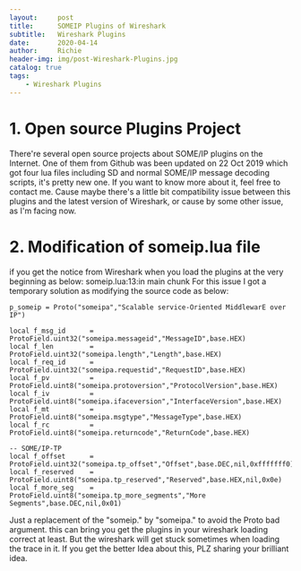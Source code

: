 ```yaml
---
layout:     post
title:      SOMEIP Plugins of Wireshark
subtitle:   Wireshark Plugins
date:       2020-04-14
author:     Richie
header-img: img/post-Wireshark-Plugins.jpg
catalog: true
tags:
    - Wireshark Plugins
---
```





# 1.	Open source Plugins Project
There're several open source projects about SOME/IP plugins on the Internet. One of them from Github was been updated on 22 Oct 2019 which got four lua files including SD and normal SOME/IP message decoding scripts, it's pretty new one. If you want to know more about it, feel free to contact me. Cause maybe there's a little bit compatibility issue between this plugins and the latest version of Wireshark, or cause by some other issue, as I'm facing now.
# 2.	Modification of someip.lua file
if you get the notice from Wireshark when you load the plugins at the very beginning as below:
someip.lua:13:in main chunk
 For this issue I got a temporary solution as modifying the source code as below:
```
p_someip = Proto("someipa","Scalable service-Oriented MiddlewarE over IP")

local f_msg_id      = ProtoField.uint32("someipa.messageid","MessageID",base.HEX)
local f_len         = ProtoField.uint32("someipa.length","Length",base.HEX)
local f_req_id      = ProtoField.uint32("someipa.requestid","RequestID",base.HEX)
local f_pv          = ProtoField.uint8("someipa.protoversion","ProtocolVersion",base.HEX)
local f_iv          = ProtoField.uint8("someipa.ifaceversion","InterfaceVersion",base.HEX)
local f_mt          = ProtoField.uint8("someipa.msgtype","MessageType",base.HEX)
local f_rc          = ProtoField.uint8("someipa.returncode","ReturnCode",base.HEX)

-- SOME/IP-TP
local f_offset      = ProtoField.uint32("someipa.tp_offset","Offset",base.DEC,nil,0xfffffff0)
local f_reserved    = ProtoField.uint8("someipa.tp_reserved","Reserved",base.HEX,nil,0x0e)
local f_more_seg    = ProtoField.uint8("someipa.tp_more_segments","More Segments",base.DEC,nil,0x01)
```
Just a replacement of the "someip." by "someipa." to avoid the Proto bad argument.
this can bring you get the plugins in your wireshark loading correct at least.
But the wireshark will get stuck sometimes when loading the trace in it.
If you get the better Idea about this, PLZ sharing your brilliant idea.



